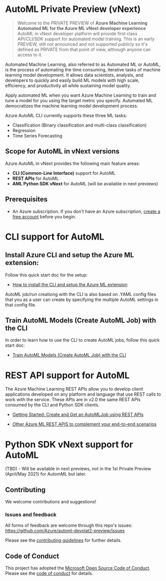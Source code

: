 # AutoML Private Preview (vNext)

> Welcome to the PRIVATE PREVIEW of **Azure Machine Learning Automated ML for the Azure ML vNext developer experience**
> AutoML in vNext developer platform will provide first class API/CLI/SDK support for automated model training.
> This is an early PREVIEW, still not announced and not supported publicly so it's defined as PRIVATE from that point of view, although anyone can access to it.

Automated Machine Learning, also referred to as Automated ML or AutoML, is the process of automating the time consuming, iterative tasks of machine learning model development. It allows data scientists, analysts, and developers to quickly and easily build ML models with high scale, efficiency, and productivity all while sustaining model quality.

Apply automated ML when you want Azure Machine Learning to train and tune a model for you using the target metric you specify. Automated ML democratizes the machine learning model development process.

Azure AutoML CLI currently supports these three ML tasks:

- Classification (Binary classification and multi-class classification)
- Regression
- Time Series Forecasting 

## Scope for AutoML in vNext versions

Azure AutoML in vNext provides the following main feature areas:

- **CLI (Common-Line Interface)** support for AutoML
- **REST APIs** for AutoML
- **AML Python SDK vNext** for AutoML (will be available in next previews)

## Prerequisites

- An Azure subscription. If you don't have an Azure subscription, [create a free account](https://aka.ms/AMLFree) before you begin.


# CLI support for AutoML

## Install Azure CLI and setup the Azure ML extension:

Follow this quick start doc for the setup:

- [How to install the CLI and setup the Azure ML extension](/docs/cli/cli-installation.rst)

AutoML job/run creationg with the CLI is also based on .YAML config files that you as a user can create by specifying the multiple AutoML settings in that config file.

## Train AutoML Models (Create AutoML Job) with the CLI

In order to learn how to use the CLI to create AutoML jobs, follow this quick start doc:

- [Train AutoML Models (Create AutoML Job) with the CLI](/docs/cli/cli-automl-jobs.rst)



# REST API support for AutoML

The Azure Machine Learning REST APIs allow you to develop client applications developed on any platform and language that use REST calls to work with the service. 
These APIs are in v2.0 the same REST APIs consumed by the CLI and Python SDK clients.

- [Getting Started: Create and Get an AutoMLJob using REST APIs](/docs/rest-apis/automl-rest-apis.MD)

- [Other Azure ML REST APIS to complement your end-to-end scenarios](/docs/rest-apis/aml-rest-apis.MD)


# Python SDK vNext support for AutoML

(TBD) - Will be available in next previews, not in the 1st Private Preview (April/May 2021) for AutomML but later.


## Contributing

We welcome contributions and suggestions! 

### Issues and feedback

All forms of feedback are welcome through this repo's issues: 
https://github.com/Azure/automl-devplat2-preview/issues

Please see the [contributing guidelines](CONTRIBUTING.md) for further details.

## Code of Conduct

This project has adopted the [Microsoft Open Source Code of Conduct](https://opensource.microsoft.com/codeofconduct/). Please see the [code of conduct](CODE_OF_CONDUCT.md) for details.
